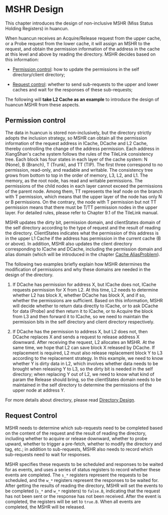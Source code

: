 # MSHR Design

This chapter introduces the design of non-inclusive MSHR (Miss Status Holding Registers) in huancun.

When huancun receives an Acquire/Release request from the upper cache, or a Probe request from the lower cache, it will assign an MSHR to the request, and obtain the permission information of the address in the cache at this level and above by reading the directory. MSHR decides based on this information:

* [Permission control](#meta_control): how to update the permissions in the self directory/client directory;

* [Request control](#request_control): whether to send sub-requests to the upper and lower caches and wait for the responses of these sub-requests;

<!--
TODO
* How to deal with nested requests, etc.
-->
The following will <b>take L2 Cache as an example</b> to introduce the design of huancun MSHR from these aspects.

<h2 id=meta_control>Permission control</h2>

The data in huancun is stored non-inclusively, but the directory strictly adopts the inclusion strategy, so MSHR can obtain all the permission information of the request address in ICache, DCache and L2 Cache, thereby controlling the change of the address permission. Each address in XiangShan's cache system follows the rules of the TileLink consistency tree. Each block has four states in each layer of the cache system: N (None), B (Branch), T (Trunk), and TT (TIP). The first three correspond to no permission, read-only, and readable and writable. The consistency tree grows from bottom to top in the order of memory, L3, L2, and L1. The memory, as the root node, has read and writable permissions. The permissions of the child nodes in each layer cannot exceed the permissions of the parent node. Among them, TT represents the leaf node on the branch with T permission, which means that the upper layer of the node has only N or B permissions. On the contrary, the node with T permission but not TT permission means that there must be T/TT permission nodes in the upper layer. For detailed rules, please refer to Chapter 9.1 of the TileLink manual.

MSHR updates the dirty bit, permission domain, and clientStates domain of the self directory according to the type of request and the result of reading the directory. ClientStates indicates what the permission of this address is in the upper L1 Cache if the address has permission in the current cache (B or above). In addition, MSHR also updates the client directory corresponding to ICache and DCache, including the permission domain and alias domain (which will be introduced in the chapter [Cache Alias ​​Problem](./cache_alias.md)).

The following two examples briefly explain how MSHR determines the modification of permissions and why these domains are needed in the design of the directory.

1. If DCache has permission for address X, but ICache does not, ICache requests permission for X from L2. At this time, L2 needs to determine whether L2 has block X, whether DCache has block X, and if so, whether the permissions are sufficient. Based on this information, MSHR will decide whether to return data directly to ICache, or to ask DCache for data (Probe) and then return it to ICache, or to Acquire the block from L3 and then forward it to ICache, so we need to maintain the permission bits in the self directory and client directory respectively.

2. If DCache has the permission to address X, but L2 does not, then DCache replaces X and sends a request to release address X downward. After receiving the request, L2 allocates an MSHR. At the same time, we hope that L2 can save block X released by DCache. If replacement is required, L2 must also release replacement block Y to L3 according to the replacement strategy. In this example, we need to know whether Y is dirty data in L2, which involves whether data needs to be brought when releasing Y to L3, so the dirty bit is needed in the self directory; when replacing Y out of L2, we need to know what kind of param the Release should bring, so the clientStates domain needs to be maintained in the self directory to determine the permissions of the upper node at address Y.

For more details about directory, please read [Directory Design](./directory.md).

<h2 id=request_control>Request Control</h2>

MSHR needs to determine which sub-requests need to be completed based on the content of the request and the result of reading the directory, including whether to acquire or release downward, whether to probe upward, whether to trigger a pre-fetch, whether to modify the directory and tag, etc.; in addition to sub-requests, MSHR also needs to record which sub-requests need to wait for responses.

MSHR specifies these requests to be scheduled and responses to be waited for as events, and uses a series of status registers to record whether these events are completed. The `s_*` registers represent the requests to be scheduled, and the `w_*` registers represent the responses to be waited for. After getting the results of reading the directory, MSHR will set the events to be completed (`s_*` and `w_*` registers) to `false.B`, indicating that the request has not been sent or the response has not been received. After the event is completed, the registers will be set to `true.B`. When all events are completed, the MSHR will be released.
